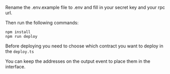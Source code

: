 Rename the .env.example file to .env and fill in your secret key and your rpc url.

Then run the following commands:
```
npm install
npm run deploy
```
Before deploying you need to choose which contract you want to deploy in the `deploy.ts`

You can keep the addresses on the output event to place them in the interface.